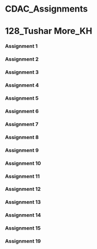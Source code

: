 # CDAC_Assignments
# 128_Tushar More_KH 

### Assignment 1
### Assignment 2
### Assignment 3
### Assignment 4
### Assignment 5
### Assignment 6
### Assignment 7
### Assignment 8
### Assignment 9
### Assignment 10
### Assignment 11
### Assignment 12
### Assignment 13
### Assignment 14
### Assignment 15
### Assignment 19

